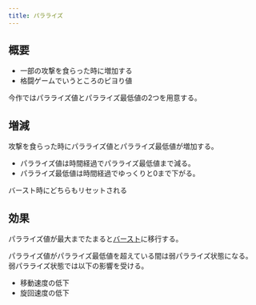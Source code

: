 ```yaml
---
title: パラライズ
---
```

## 概要
* 一部の攻撃を食らった時に増加する
* 格闘ゲームでいうところのピヨり値

今作ではパラライズ値とパラライズ最低値の2つを用意する。

## 増減
攻撃を食らった時にパラライズ値とパラライズ最低値が増加する。

* パラライズ値は時間経過でパラライズ最低値まで減る。
* パラライズ最低値は時間経過でゆっくりと0まで下がる。

バースト時にどちらもリセットされる

## 効果
パラライズ値が最大までたまると[バースト](0202_burst.md)に移行する。

パラライズ値がパラライズ最低値を超えている間は弱パラライズ状態になる。
弱パラライズ状態では以下の影響を受ける。
* 移動速度の低下
* 旋回速度の低下
